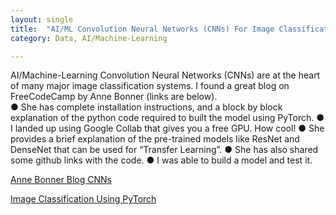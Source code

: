 ```yaml
---
layout: single
title:  "AI/ML Convolution Neural Networks (CNNs) For Image Classification"
category: Data, AI/Machine-Learning

---
```


AI/Machine-Learning Convolution Neural Networks (CNNs) are at the heart of many major image classification systems. I found a great blog on FreeCodeCamp by Anne Bonner (links are below). <br>
●	She has complete installation instructions, and a block by block explanation of the python code required to built the model using PyTorch. 
●	I landed up using Google Collab that gives you a free GPU. How cool! 
●	She provides a brief explanation of the pre-trained models like ResNet and DenseNet that can be used for “Transfer Learning”. 
●	She has also shared some github links with the code. 
●	I was able to build a model and test it. 


[Anne Bonner Blog CNNs](https://www.freecodecamp.org/news/how-to-build-the-best-image-classifier-3c72010b3d55/)

[Image Classification Using PyTorch](https://www.youtube.com/watch?v=zFA8Cm13Xmk)